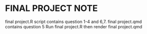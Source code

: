 # FINAL PROJECT NOTE

final project.R script contains question 1-4 and 6,7.
final project.qmd contains question 5
Run final project.R then render final project.qmd
